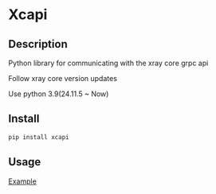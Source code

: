 # Xcapi

## Description

Python library for communicating with the xray core grpc api

Follow xray core version updates

Use python 3.9(24.11.5 ~ Now)

## Install
```bash
pip install xcapi
```
## Usage
[Example](https://github.com/Acer-Platanoides/xcapi/tree/main/test)